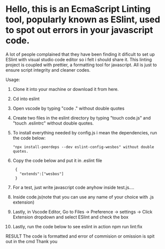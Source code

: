 #  Hello, this is an EcmaScript Linting tool, popularly known as ESlint, used to spot out errors in your javascript code. 
  A lot of people complained that they have been finding it dificult to set up ESlint with visual studio code editor so i felt i should share it.
 This linting project is coupled with prettier, a formatting tool for javascript. All is just to ensure script integrity 
and cleaner codes.

Usage:
1. Clone it into your machine or download it from here.
2. Cd into eslint
3. Open vscode by typing "code ." without double quotes
4. Create two files in the eslint directory by typing "touch code.js" and "touch .eslintrc" without double quotes.
5. To install everything needed by config.js i mean the dependencies, run the code below:

       "npx install-peerdeps --dev eslint-config-wesbos" without double quotes.
       
6. Copy the code below and put it in .eslint file

        {
          "extends":["wesbos"]
        }

7. For a test, just write javascript code anyhow inside test.js.... 
8. Inside code.js(note that you can use any name of your choice with .js extension)
9. Lastly, in Vscode Editor, Go to Files -> Preference -> settings -> Click Extension dropdown and select ESlint and check the box
9. Lastly, run the code below to see eslint in action
           npm run lint:fix
           
 RESULT 
 The code is formatted and error of commision or omission is spit out in the cmd
  Thank you



